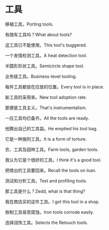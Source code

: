 # 工具

<p><span class="chinese">移植工具。</span><span class="english">Porting tools.</span></p>

<p><span class="chinese">有随车工具吗？</span><span class="english">What about tools?</span></p>

<p><span class="chinese">这工具已不能使用。</span><span class="english">This tool's buggered.</span></p>

<p><span class="chinese">一个发情检测工具。</span><span class="english">A heat detection tool.</span></p>

<p><span class="chinese">半圆形形状工具。</span><span class="english">Semicircle shape tool.</span></p>

<p><span class="chinese">业务级工具。</span><span class="english">Business-level tooling.</span></p>

<p><span class="chinese">每件工具都放在应放的位置。</span><span class="english">Every tool is in place.</span></p>

<p><span class="chinese">新工具的采用率。</span><span class="english">New tool adoption rate.</span></p>

<p><span class="chinese">那便是工具主义。</span><span class="english">That's instrumentalism.</span></p>

<p><span class="chinese">一应工具均已备齐。</span><span class="english">All the tools are ready.</span></p>

<p><span class="chinese">他腾出自己的工具袋。</span><span class="english">He emptied his tool bag.</span></p>

<p><span class="chinese">它是一种施刑工具。</span><span class="english">It is a form of torture.</span></p>

<p><span class="chinese">农、工具及园林工具。</span><span class="english">Farm tools, garden tools.</span></p>

<p><span class="chinese">我认为它是个很好的工具。</span><span class="english">I think it's a good tool.</span></p>

<p><span class="chinese">把借出的工具要回来。</span><span class="english">Recall the tools on loan.</span></p>

<p><span class="chinese">测试和分析工具。</span><span class="english">Test and profiling tools.</span></p>

<p><span class="chinese">那工具是什么？</span><span class="english">Zedd, what is that thing?</span></p>

<p><span class="chinese">我在商店买的这件工具。</span><span class="english">I got this tool in a shop.</span></p>

<p><span class="chinese">铁制工具易受腐蚀。</span><span class="english">Iron tools corrode easily.</span></p>

<p><span class="chinese">选择润饰工具。</span><span class="english">Selects the Retouch tools.</span></p>

